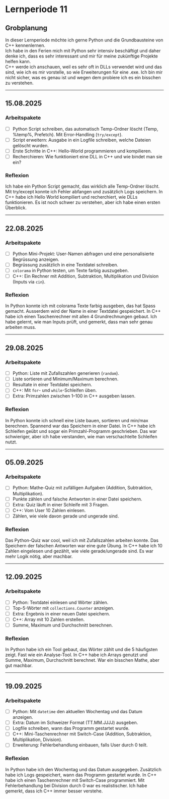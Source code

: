 # Lernperiode 11

## Grobplanung
In dieser Lernperiode möchte ich gerne Python und die Grundbausteine von C++ kennenlernen.  
Ich habe in den Ferien mich mit Python sehr intensiv beschäftigt und daher denke ich, dass es sehr interessant und mir für meine zukünftige Projekte helfen kann.  
C++ werde ich anschauen, weil es sehr oft in DLLs verwendet wird und das sind, wie ich es mir vorstelle, so wie Erweiterungen für eine .exe. Ich bin mir nicht sicher, was es genau ist und wegen dem probiere ich es ein bisschen zu verstehen.  

---

## 15.08.2025
### Arbeitspakete
- [ ] Python Script schreiben, das automatisch Temp-Ordner löscht (Temp, %temp%, Prefetch). Mit Error-Handling (`try/except`).  
- [ ] Script erweitern: Ausgabe in ein Logfile schreiben, welche Dateien gelöscht wurden.  
- [ ] Erste Schritte in C++: Hello-World programmieren und kompilieren.  
- [ ] Recherchieren: Wie funktioniert eine DLL in C++ und wie bindet man sie ein?  

### Reflexion
Ich habe ein Python Script gemacht, das wirklich alle Temp-Ordner löscht. Mit try/except konnte ich Fehler abfangen und zusätzlich Logs speichern. In C++ habe ich Hello World kompiliert und recherchiert, wie DLLs funktionieren. Es ist noch schwer zu verstehen, aber ich habe einen ersten Überblick.

---

## 22.08.2025
### Arbeitspakete
- [ ] Python Mini-Projekt: User-Namen abfragen und eine personalisierte Begrüssung anzeigen.  
- [ ] Begrüssung zusätzlich in eine Textdatei schreiben.  
- [ ] `colorama` in Python testen, um Texte farbig auszugeben.  
- [ ] C++: Ein Rechner mit Addition, Subtraktion, Multiplikation und Division (Inputs via `cin`).  

### Reflexion
In Python konnte ich mit colorama Texte farbig ausgeben, das hat Spass gemacht. Ausserdem wird der Name in einer Textdatei gespeichert. In C++ habe ich einen Taschenrechner mit allen 4 Grundrechnungen gebaut. Ich habe gelernt, wie man Inputs prüft, und gemerkt, dass man sehr genau arbeiten muss.

---

## 29.08.2025
### Arbeitspakete
- [ ] Python: Liste mit Zufallszahlen generieren (`random`).  
- [ ] Liste sortieren und Minimum/Maximum berechnen.  
- [ ] Resultate in einer Textdatei speichern.  
- [ ] C++: Mit `for`- und `while`-Schleifen üben.  
- [ ] Extra: Primzahlen zwischen 1–100 in C++ ausgeben lassen.  

### Reflexion
In Python konnte ich schnell eine Liste bauen, sortieren und min/max berechnen. Spannend war das Speichern in einer Datei. In C++ habe ich Schleifen geübt und sogar ein Primzahl-Programm geschrieben. Das war schwieriger, aber ich habe verstanden, wie man verschachtelte Schleifen nutzt.

---

## 05.09.2025
### Arbeitspakete
- [ ] Python: Mathe-Quiz mit zufälligen Aufgaben (Addition, Subtraktion, Multiplikation).  
- [ ] Punkte zählen und falsche Antworten in einer Datei speichern.  
- [ ] Extra: Quiz läuft in einer Schleife mit 3 Fragen.  
- [ ] C++: Vom User 10 Zahlen einlesen.  
- [ ] Zählen, wie viele davon gerade und ungerade sind.  

### Reflexion
Das Python-Quiz war cool, weil ich mit Zufallszahlen arbeiten konnte. Das Speichern der falschen Antworten war eine gute Übung. In C++ habe ich 10 Zahlen eingelesen und gezählt, wie viele gerade/ungerade sind. Es war mehr Logik nötig, aber machbar.

---

## 12.09.2025
### Arbeitspakete
- [ ] Python: Textdatei einlesen und Wörter zählen.  
- [ ] Top-5-Wörter mit `collections.Counter` anzeigen.  
- [ ] Extra: Ergebnis in einer neuen Datei speichern.  
- [ ] C++: Array mit 10 Zahlen erstellen.  
- [ ] Summe, Maximum und Durchschnitt berechnen.  

### Reflexion
In Python habe ich ein Tool gebaut, das Wörter zählt und die 5 häufigsten zeigt. Fast wie ein Analyse-Tool. In C++ habe ich Arrays genutzt und Summe, Maximum, Durchschnitt berechnet. War ein bisschen Mathe, aber gut machbar.

---

## 19.09.2025
### Arbeitspakete
- [ ] Python: Mit `datetime` den aktuellen Wochentag und das Datum anzeigen.  
- [ ] Extra: Datum im Schweizer Format (TT.MM.JJJJ) ausgeben.  
- [ ] Logfile schreiben, wann das Programm gestartet wurde.  
- [ ] C++: Mini-Taschenrechner mit Switch-Case (Addition, Subtraktion, Multiplikation, Division).  
- [ ] Erweiterung: Fehlerbehandlung einbauen, falls User durch 0 teilt.  

### Reflexion
In Python habe ich den Wochentag und das Datum ausgegeben. Zusätzlich habe ich Logs gespeichert, wann das Programm gestartet wurde. In C++ habe ich einen Taschenrechner mit Switch-Case programmiert. Mit Fehlerbehandlung bei Division durch 0 war es realistischer. Ich habe gemerkt, dass ich C++ immer besser verstehe.

